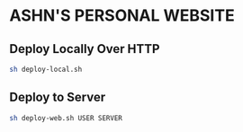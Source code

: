 ASHN'S PERSONAL WEBSITE
=======================

## Deploy Locally Over HTTP

```sh
sh deploy-local.sh
```

## Deploy to Server

```sh
sh deploy-web.sh USER SERVER
```
